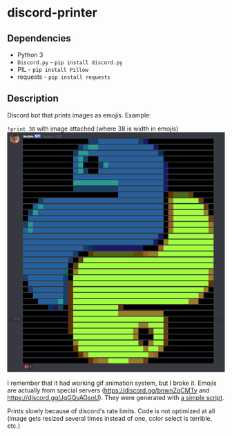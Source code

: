 # discord-printer

## Dependencies

- Python 3
- `Discord.py` - `pip install discord.py`
- PIL - `pip install Pillow`
- requests - `pip install requests`

## Description

Discord bot that prints images as emojis.
Example:

`!print 38` with image attached (where 38 is width in emojis)
![example in action](./example.png)

I remember that it had working gif animation system, but I broke it. Emojis are actually from special servers (https://discord.gg/bnwnZqCMTy and https://discord.gg/JqGQvAGsnU). They were generated with [a simple script](./pixels-generator/).

Prints slowly because of discord's rate limits. Code is not optimized at all (image gets resized several times instead of one, color select is terrible, etc.)